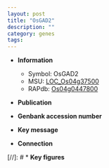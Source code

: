 ```yaml
---
layout: post
title: "OsGAD2"
description: ""
category: genes
tags: 
---
```


* **Information**  
    + Symbol: OsGAD2  
    + MSU: [LOC_Os04g37500](http://rice.uga.edu/cgi-bin/ORF_infopage.cgi?orf=LOC_Os04g37500)  
    + RAPdb: [Os04g0447800](http://rapdb.dna.affrc.go.jp/viewer/gbrowse_details/irgsp1?name=Os04g0447800)  

* **Publication**  

* **Genbank accession number**  

* **Key message**  

* **Connection**  

[//]: # * **Key figures**  


